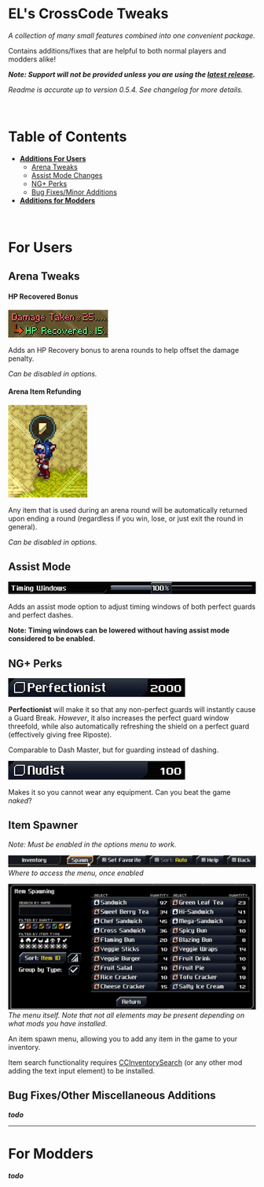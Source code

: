# EL's CrossCode Tweaks
*A collection of many small features combined into one convenient package.*

Contains additions/fixes that are helpful to both normal players and modders alike!

***Note: Support will not be provided unless you are using the [latest release](https://github.com/EL20202/el-crosscode-tweaks/releases/latest).***

*Readme is accurate up to version 0.5.4. See changelog for more details.*

&nbsp;

# Table of Contents
* **[Additions For Users](#for-users)**
  * [Arena Tweaks](#arena-tweaks)
  * [Assist Mode Changes](#assist-mode)
  * [NG+ Perks](#ng-perks)
  * [Bug Fixes/Minor Additions](#bug-fixesother-miscellaneous-additions)
* **[Additions for Modders](#for-modders)**
&nbsp;

&nbsp;

# For Users
## Arena Tweaks

#### HP Recovered Bonus
![](/readme-imgs/arena-hp-recov.png)

Adds an HP Recovery bonus to arena rounds to help offset the damage penalty. 

*Can be disabled in options.*

#### Arena Item Refunding
![](/readme-imgs/arena-sandwich.png)

Any item that is used during an arena round will be automatically returned upon ending a round (regardless if you win, lose, or just exit the round in general).

*Can be disabled in options.*

## Assist Mode
![](/readme-imgs/assist-mode.png)

Adds an assist mode option to adjust timing windows of both perfect guards and perfect dashes.

**Note: Timing windows can be lowered without having assist mode considered to be enabled.**

## NG+ Perks
![](/readme-imgs/ng-perfectionist.png)

**Perfectionist** will make it so that any non-perfect guards will instantly cause a Guard Break. *However*, it also increases the perfect guard window threefold, while also automatically refreshing the shield on a perfect guard (effectively giving free Riposte).

Comparable to Dash Master, but for guarding instead of dashing.

![](/readme-imgs/ng-nudist.png)

Makes it so you cannot wear any equipment. Can you beat the game *naked*?

## Item Spawner

*Note: Must be enabled in the options menu to work.*

![](/readme-imgs/item-spawn-inventory.png)
*Where to access the menu, once enabled*

![](/readme-imgs/item-spawn-menu.png)
*The menu itself. Note that not all elements may be present depending on what mods you have installed.*

An item spawn menu, allowing you to add any item in the game to your inventory. 

Item search functionality requires [CCInventorySearch](https://github.com/conorlawton/CCInventorySearch) (or any other mod adding the text input element) to be installed.

## Bug Fixes/Other Miscellaneous Additions

***todo***

---
# For Modders

***todo***